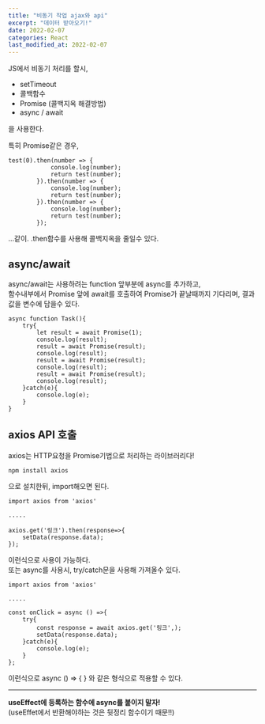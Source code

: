 ```yaml
---
title: "비동기 작업 ajax와 api"
excerpt: "데이터 받아오기!"
date: 2022-02-07
categories: React
last_modified_at: 2022-02-07
---
```


JS에서 비동기 처리를 할시,

- setTimeout
- 콜백함수
- Promise (콜백지옥 해결방법)
- async / await

을 사용한다.

특히 Promise같은 경우,

```
test(0).then(number => {
            console.log(number);
            return test(number);
        }).then(number => {
            console.log(number);
            return test(number);
        }).then(number => {
            console.log(number);
            return test(number);
        });
```

...같이. .then함수를 사용해 콜백지옥을 줄일수 있다.

## async/await

async/await는 사용하려는 function 앞부분에 async를 추가하고,  
함수내부에서 Promise 앞에 await를 호출하여 Promise가 끝날때까지 기다리며, 결과값을 변수에 담을수 있다.

```
async function Task(){
    try{
        let result = await Promise(1);
        console.log(result);
        result = await Promise(result);
        console.log(result);
        result = await Promise(result);
        console.log(result);
        result = await Promise(result);
        console.log(result);
    }catch(e){
        console.log(e);
    }
}
```

## axios API 호출

axios는 HTTP요청을 Promise기법으로 처리하는 라이브러리다!

`npm install axios`

으로 설치한뒤, import해오면 된다.

```
import axios from 'axios'

.....

axios.get('링크').then(response=>{
    setData(response.data);
});

```

이런식으로 사용이 가능하다.  
또는 async를 사용시, try/catch문을 사용해 가져올수 있다.

```
import axios from 'axios'

.....

const onClick = async () =>{
    try{
        const response = await axios.get('링크',);
        setData(response.data);
    }catch(e){
        console.log(e);
    }
};
```

이런식으로 async () => { } 와 같은 형식으로 적용할 수 있다.

---

**useEffect에 등록하는 함수에 async를 붙이지 말자!**  
(useEffet에서 반환해야하는 것은 뒷정리 함수이기 때문!!)
